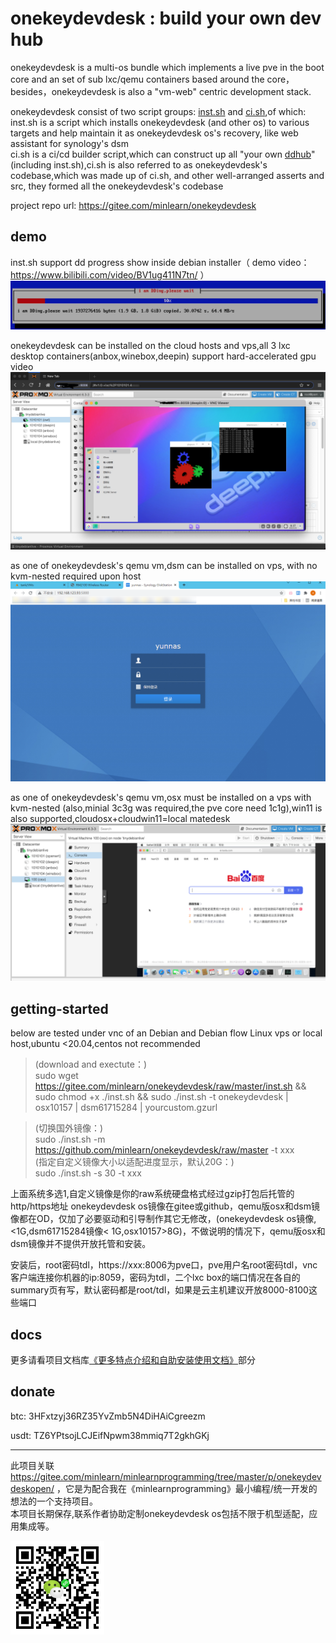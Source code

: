 
onekeydevdesk : build your own dev hub
=====

onekeydevdesk is a multi-os bundle which implements a live pve in the boot core and an set of sub lxc/qemu containers based around the core，besides，onekeydevdesk is also a "vm-web" centric development stack.

onekeydevdesk consist of two script groups: [inst.sh](p/instintro/) and [ci.sh](p/ciintro/),of which:  
inst.sh is a script which installs onekeydevdesk (and other os) to various targets and help maintain it as onekeydevdesk os's recovery, like web assistant for synology's dsm  
ci.sh is a ci/cd builder script,which can construct up all "your own [ddhub](p/ciusage/)" (including inst.sh),ci.sh is also referred to as onekeydevdesk's codebase,which was made up of ci.sh, and other well-arranged asserts and src, they formed all the onekeydevdesk's codebase  

project repo url: https://gitee.com/minlearn/onekeydevdesk 

demo
-----

inst.sh support dd progress show inside debian installer（ demo video：https://www.bilibili.com/video/BV1ug411N7tn/ ）  
![](p/index/inst.png)

onekeydevdesk can be installed on the cloud hosts and vps,all 3 lxc desktop containers(anbox,winebox,deepin) support hard-accelerated gpu video  
![](p/index/1keydd.png)

as one of onekeydevdesk's qemu vm,dsm can be installed on vps, with no kvm-nested required upon host  
![](p/index/dsm.jpg)

as one of onekeydevdesk's qemu vm,osx must be installed on a vps with kvm-nested (also,minial 3c3g was required,the pve core need 1c1g),win11 is also supported,cloudosx+cloudwin11=local matedesk  
![](p/index/osx.png)

getting-started
-----

below are tested under vnc of an Debian and Debian flow Linux vps or local host,ubuntu <20.04,centos not recommended

> (download and exectute：)  
> sudo wget https://gitee.com/minlearn/onekeydevdesk/raw/master/inst.sh && sudo chmod +x ./inst.sh && sudo ./inst.sh -t onekeydevdesk | osx10157  | dsm61715284 | yourcustom.gzurl  

> (切换国外镜像：)  
> sudo ./inst.sh -m https://github.com/minlearn/onekeydevdesk/raw/master -t xxx  
> (指定自定义镜像大小以适配进度显示，默认20G：)  
> sudo ./inst.sh -s 30 -t xxx  

上面系统多选1,自定义镜像是你的raw系统硬盘格式经过gzip打包后托管的http/https地址
onekeydevdesk os镜像在gitee或github，qemu版osx和dsm镜像都在OD，仅加了必要驱动和引导制作其它无修改，(onekeydevdesk os镜像,<1G,dsm61715284镜像< 1G,osx10157>8G)，不做说明的情况下，qemu版osx和dsm镜像并不提供开放托管和安装。

安装后，root密码tdl，https://xxx:8006为pve口，pve用户名root密码tdl，vnc客户端连接你机器的ip:8059，密码为tdl，二个lxc box的端口情况在各自的summary页有写，默认密码都是root/tdl，如果是云主机建议开放8000-8100这些端口  

docs
-----

更多请看项目文档库[《更多特点介绍和自助安装使用文档》](p/docs/)部分


donate
-----

btc:  3HFxtzyj36RZ35YvZmb5N4DiHAiCgreezm

usdt: TZ6YPtsojLCJEifNpwm38mmiq7T2gkhGKj

-----


此项目关联 https://gitee.com/minlearn/minlearnprogramming/tree/master/p/onekeydevdeskopen/ ，它是为配合我在《minlearnprogramming》最小编程/统一开发的想法的一个支持项目。  
本项目长期保存,联系作者协助定制onekeydevdesk os包括不限于机型适配，应用集成等。

![](p/index/logo123zd15sz150.png)



